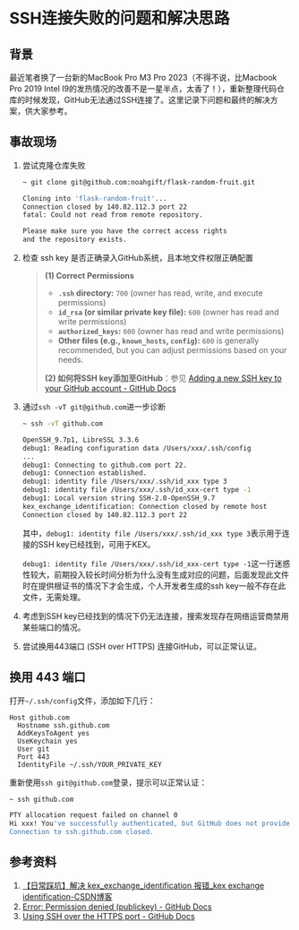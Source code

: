 # SSH连接失败的问题和解决思路

## 背景

最近笔者换了一台新的MacBook Pro M3 Pro 2023（不得不说，比Macbook Pro 2019 Intel I9的发热情况的改善不是一星半点，太香了！），重新整理代码仓库的时候发现，GitHub无法通过SSH连接了。这里记录下问题和最终的解决方案，供大家参考。

## 事故现场

1.   尝试克隆仓库失败
     ```bash
     ~ git clone git@github.com:noahgift/flask-random-fruit.git
     
     Cloning into 'flask-random-fruit'...
     Connection closed by 140.82.112.3 port 22
     fatal: Could not read from remote repository.
     
     Please make sure you have the correct access rights
     and the repository exists.
     ```

2.   检查 ssh key 是否正确录入GitHub系统，且本地文件权限正确配置

     >   **(1) Correct Permissions**
     >
     >   -   **`.ssh` directory:** `700` (owner has read, write, and execute permissions)
     >   -   **`id_rsa` (or similar private key file):** `600` (owner has read and write permissions)
     >   -   **`authorized_keys`:** `600` (owner has read and write permissions)
     >   -   **Other files (e.g., `known_hosts`, `config`):** `600` is generally recommended, but you can adjust permissions based on your needs.
     >
     >   **(2) 如何将SSH key添加至GitHub**：参见 [Adding a new SSH key to your GitHub account - GitHub Docs](https://docs.github.com/en/authentication/connecting-to-github-with-ssh/adding-a-new-ssh-key-to-your-github-account#adding-a-new-ssh-key-to-your-account)

3.   通过`ssh -vT git@github.com`进一步诊断
     ```bash
     ~ ssh -vT github.com
     
     OpenSSH_9.7p1, LibreSSL 3.3.6
     debug1: Reading configuration data /Users/xxx/.ssh/config
     ...
     debug1: Connecting to github.com port 22.
     debug1: Connection established.
     debug1: identity file /Users/xxx/.ssh/id_xxx type 3
     debug1: identity file /Users/xxx/.ssh/id_xxx-cert type -1
     debug1: Local version string SSH-2.0-OpenSSH_9.7
     kex_exchange_identification: Connection closed by remote host
     Connection closed by 140.82.112.3 port 22
     ```

     其中，`debug1: identity file /Users/xxx/.ssh/id_xxx type 3`表示用于连接的SSH key已经找到，可用于KEX。

     `debug1: identity file /Users/xxx/.ssh/id_xxx-cert type -1`这一行迷惑性较大，前期投入较长时间分析为什么没有生成对应的问题，后面发现此文件时在提供根证书的情况下才会生成，个人开发者生成的ssh key一般不存在此文件，无需处理。

4.   考虑到SSH key已经找到的情况下仍无法连接，搜索发现存在网络运营商禁用某些端口的情况。

5.   尝试换用443端口 (SSH over HTTPS) 连接GitHub，可以正常认证。

## 换用 443 端口

打开`~/.ssh/config`文件，添加如下几行：

```
Host github.com
  Hostname ssh.github.com
  AddKeysToAgent yes
  UseKeychain yes
  User git
  Port 443
  IdentityFile ~/.ssh/YOUR_PRIVATE_KEY
```

重新使用`ssh git@github.com`登录，提示可以正常认证：

```bash
~ ssh github.com

PTY allocation request failed on channel 0
Hi xxx! You've successfully authenticated, but GitHub does not provide shell access.
Connection to ssh.github.com closed.
```

## 参考资料

1.   [【日常踩坑】解决 kex_exchange_identification 报错_kex exchange identification-CSDN博客](https://blog.csdn.net/CoolBoySilverBullet/article/details/135736862)
2.   [Error: Permission denied (publickey) - GitHub Docs](https://docs.github.com/en/authentication/troubleshooting-ssh/error-permission-denied-publickey)
3.   [Using SSH over the HTTPS port - GitHub Docs](https://docs.github.com/en/authentication/troubleshooting-ssh/using-ssh-over-the-https-port)
